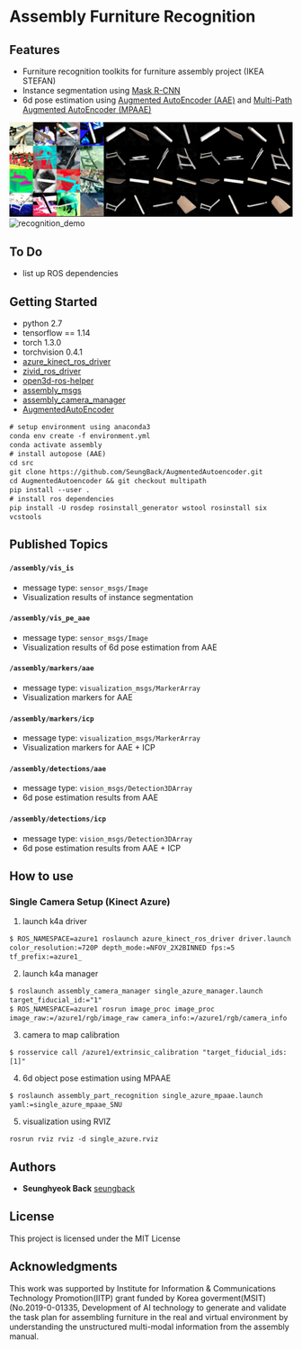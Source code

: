 # Assembly Furniture Recognition

## Features
- Furniture recognition toolkits for furniture assembly project (IKEA STEFAN)
- Instance segmentation using [Mask R-CNN](https://openaccess.thecvf.com/content_iccv_2017/html/He_Mask_R-CNN_ICCV_2017_paper.html)
- 6d pose estimation using [Augmented AutoEncoder (AAE)](https://openaccess.thecvf.com/content_ECCV_2018/html/Martin_Sundermeyer_Implicit_3D_Orientation_ECCV_2018_paper.html) and [Multi-Path Augmented AutoEncoder (MPAAE)](https://openaccess.thecvf.com/content_CVPR_2020/html/Sundermeyer_Multi-Path_Learning_for_Object_Pose_Estimation_Across_Domains_CVPR_2020_paper.html)

![mpaae_sample](./MPAAE_sample.png)
![recognition_demo](./recognition_demo.gif)


## To Do

- list up ROS dependencies

## Getting Started

- python 2.7 
- tensorflow == 1.14
- torch 1.3.0
- torchvision 0.4.1
- [azure_kinect_ros_driver](https://github.com/microsoft/Azure_Kinect_ROS_Driver)
- [zivid_ros_driver](https://github.com/zivid/zivid-ros)
- [open3d-ros-helper](https://github.com/SeungBack/open3d-ros-helper)
- [assembly_msgs](https://github.com/psh117/assembly_msgs)
- [assembly_camera_manager](https://github.com/SeungBack/assembly_camera_manager)
- [AugmentedAutoEncoder](https://github.com/DLR-RM/AugmentedAutoencoder/tree/multipath)
```
# setup environment using anaconda3
conda env create -f environment.yml
conda activate assembly 
# install autopose (AAE)
cd src
git clone https://github.com/SeungBack/AugmentedAutoencoder.git
cd AugmentedAutoencoder && git checkout multipath
pip install --user .
# install ros dependencies
pip install -U rosdep rosinstall_generator wstool rosinstall six vcstools
```


## Published Topics
#### `/assembly/vis_is`
- message type: `sensor_msgs/Image`
- Visualization results of instance segmentation 

#### `/assembly/vis_pe_aae` 
- message type: `sensor_msgs/Image`
- Visualization results of 6d pose estimation from AAE

#### `/assembly/markers/aae` 
- message type: `visualization_msgs/MarkerArray`
- Visualization markers for AAE

#### `/assembly/markers/icp` 
- message type: `visualization_msgs/MarkerArray`
- Visualization markers for AAE + ICP

#### `/assembly/detections/aae` 
- message type: `vision_msgs/Detection3DArray`
- 6d pose estimation results from AAE

#### `/assembly/detections/icp` 
- message type: `vision_msgs/Detection3DArray`
- 6d pose estimation results from AAE + ICP



## How to use
### Single Camera Setup (Kinect Azure)
1. launch k4a driver
```
$ ROS_NAMESPACE=azure1 roslaunch azure_kinect_ros_driver driver.launch color_resolution:=720P depth_mode:=NFOV_2X2BINNED fps:=5  tf_prefix:=azure1_
```
2. launch k4a manager 
```
$ roslaunch assembly_camera_manager single_azure_manager.launch target_fiducial_id:="1"
$ ROS_NAMESPACE=azure1 rosrun image_proc image_proc image_raw:=/azure1/rgb/image_raw camera_info:=/azure1/rgb/camera_info
```
3. camera to map calibration 
```
$ rosservice call /azure1/extrinsic_calibration "target_fiducial_ids: [1]"
```
4. 6d object pose estimation using MPAAE
```
$ roslaunch assembly_part_recognition single_azure_mpaae.launch yaml:=single_azure_mpaae_SNU
```
5. visualization using RVIZ
```
rosrun rviz rviz -d single_azure.rviz
```

## Authors
* **Seunghyeok Back** [seungback](https://github.com/SeungBack)

## License
This project is licensed under the MIT License

## Acknowledgments
This work was supported by Institute for Information & Communications Technology Promotion(IITP) grant funded by Korea goverment(MSIT) (No.2019-0-01335, Development of AI technology to generate and validate the task plan for assembling furniture in the real and virtual environment by understanding the unstructured multi-modal information from the assembly manual.